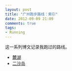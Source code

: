 ```yaml
---
layout: post
title: "广州跑步路线：索引"
date: 2012-09-09 21:09
comments: true
tags:
- Running
---
```

这一系列博文记录我跑过的路线。

- [麓湖](/2012/09/09/running-route-luhu/)
- [二沙岛](/2012/09/10/running-route-ersha/)
